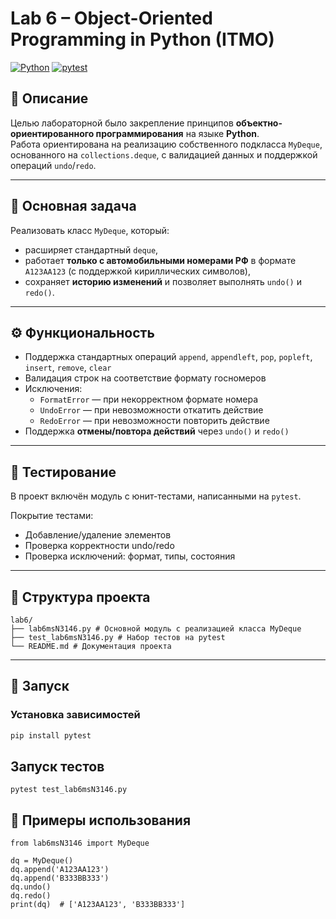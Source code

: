 # Lab 6 – Object-Oriented Programming in Python (ITMO)

[![Python](https://img.shields.io/badge/python-3.11-blue.svg)](https://www.python.org/downloads/release/python-3110/)
[![pytest](https://img.shields.io/badge/tested%20with-pytest-blue.svg)](https://docs.pytest.org/en/stable/)

## 📌 Описание

Целью лабораторной было закрепление принципов **объектно-ориентированного программирования** на языке **Python**.  
Работа ориентирована на реализацию собственного подкласса `MyDeque`, основанного на `collections.deque`, с валидацией данных и поддержкой операций `undo`/`redo`.

---

## 🧠 Основная задача

Реализовать класс `MyDeque`, который:

- расширяет стандартный `deque`,
- работает **только с автомобильными номерами РФ** в формате `А123АА123` (с поддержкой кириллических символов),
- сохраняет **историю изменений** и позволяет выполнять `undo()` и `redo()`.

---

## ⚙️ Функциональность

- Поддержка стандартных операций `append`, `appendleft`, `pop`, `popleft`, `insert`, `remove`, `clear`
- Валидация строк на соответствие формату госномеров
- Исключения:
  - `FormatError` — при некорректном формате номера
  - `UndoError` — при невозможности откатить действие
  - `RedoError` — при невозможности повторить действие
- Поддержка **отмены/повтора действий** через `undo()` и `redo()`

---

## 🧪 Тестирование

В проект включён модуль с юнит-тестами, написанными на `pytest`.

Покрытие тестами:

- Добавление/удаление элементов
- Проверка корректности undo/redo
- Проверка исключений: формат, типы, состояния

---

## 📁 Структура проекта

```
lab6/
├── lab6msN3146.py # Основной модуль с реализацией класса MyDeque
├── test_lab6msN3146.py # Набор тестов на pytest
└── README.md # Документация проекта
```

---

## 🚀 Запуск

### Установка зависимостей

```bash
pip install pytest
```

## Запуск тестов
```
pytest test_lab6msN3146.py
```
## 💬 Примеры использования
```
from lab6msN3146 import MyDeque

dq = MyDeque()
dq.append('А123АА123')
dq.append('В333ВВ333')
dq.undo()
dq.redo()
print(dq)  # ['А123АА123', 'В333ВВ333']
```